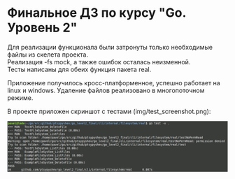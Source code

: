 # Финальное ДЗ по курсу "Go. Уровень 2"

Для реализации функционала были затронуты только необходимые файлы из скелета проекта.  
Реализация -fs mock, а также ошибок осталась неизменной.  
Тесты написаны для обеих функция пакета real.  

Приложение получилось кросс-платформенное, успешно работает на linux и windows.
Удаление файлов реализовано в многопоточном режиме.

В проекте приложен скриншот с тестами (img/test_screenshot.png):  

![test_screenshot.png](./img/test_screenshot.png)